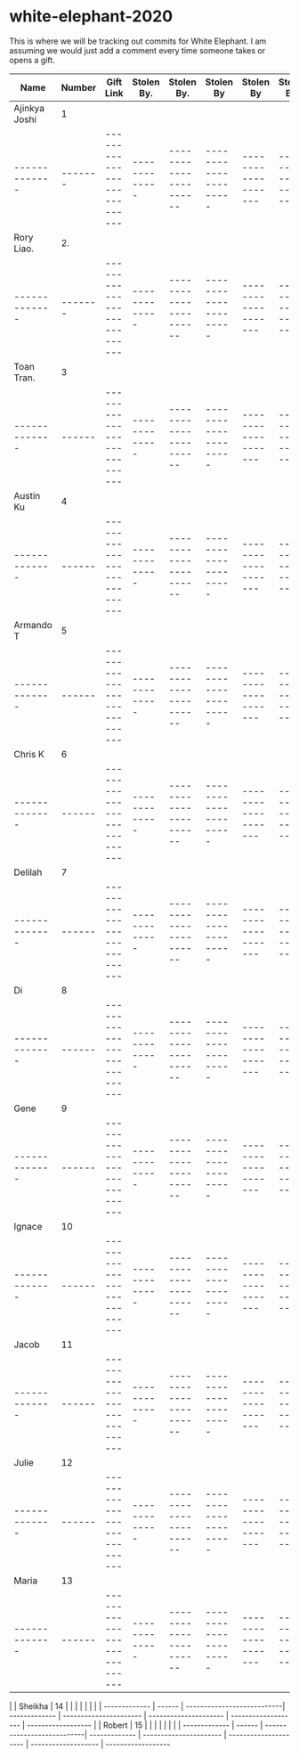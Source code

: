 # white-elephant-2020

This is where we will be tracking out commits for White Elephant. I am assuming we would just add a comment every time someone takes or opens a gift. 

| Name          | Number | Gift Link                  |  Stolen By.   | Stolen By.             | Stolen By             | Stolen By           | Stolen By.         |
| ------------- | ------ | ---------------------------| ------------- | -----------------------| --------------------- | ------------------- | ------------------ |
| Ajinkya Joshi | 1      |                            |               |                        |                       |                     |                    | 
| ------------- | -------| ---------------------------| ------------- | ---------------------- | --------------------- | ------------------- | ------------------ |
| Rory Liao.    | 2.     |                            |               |                        |                       |                     |                    | 
| ------------- | -------| ---------------------------| ------------- | ---------------------- | --------------------- | ------------------- | ------------------ |
| Toan Tran.    | 3      |                            |               |                        |                       |                     |                    | 
| ------------- | ------ | ---------------------------| ------------- | ---------------------- | --------------------- | ------------------- | ------------------ |
| Austin Ku     | 4      |                            |               |                        |                       |                     |                    | 
| ------------- | ------ | ---------------------------| ------------- | ---------------------- | --------------------- | ------------------- | ------------------ |
| Armando T     | 5      |                            |               |                        |                       |                     |                    | 
| ------------- | ------ | ---------------------------| ------------- | ---------------------- | --------------------- | ------------------- | ------------------ |
| Chris K       | 6      |                            |               |                        |                       |                     |                    | 
| ------------- | ------ | ---------------------------| ------------- | ---------------------- | --------------------- | ------------------- | ------------------ |
| Delilah       | 7      |                            |               |                        |                       |                     |                    | 
| ------------- | ------ | ---------------------------| ------------- | ---------------------- | --------------------- | ------------------- | ------------------ |
| Di            | 8      |                            |               |                        |                       |                     |                    | 
| ------------- | ------ | ---------------------------| ------------- | ---------------------- | --------------------- | ------------------- | ------------------ |
| Gene          | 9      |                            |               |                        |                       |                     |                    | 
| ------------- | ------ | ---------------------------| ------------- | ---------------------- | --------------------- | ------------------- | ------------------ |
| Ignace        | 10     |                            |               |                        |                       |                     |                    | 
| ------------- | ------ | ---------------------------| ------------- | ---------------------- | --------------------- | ------------------- | ------------------ |
| Jacob         | 11     |                            |               |                        |                       |                     |                    | 
| ------------- | ------ | ---------------------------| ------------- | ---------------------- | --------------------- | ------------------- | ------------------ |
| Julie         | 12     |                            |               |                        |                       |                     |                    | 
| ------------- | ------ | ---------------------------| ------------- | ---------------------- | --------------------- | ------------------- | ------------------ |
| Maria         | 13     |                            |               |                        |                       |                     |                   
| ------------- | ------ | ---------------------------| ------------- | ---------------------- | --------------------- | ------------------- | ------------------ 
| 
| Sheikha       | 14     |                            |               |                        |                       |                     |                    | 
| ------------- | ------ | ---------------------------| ------------- | ---------------------- | --------------------- | ------------------- | ------------------ |
| Robert        | 15     |                            |               |                        |                       |                     |                    | 
| ------------- | ------ | ---------------------------| ------------- | ---------------------- | --------------------- | ------------------- | ------------------ 










